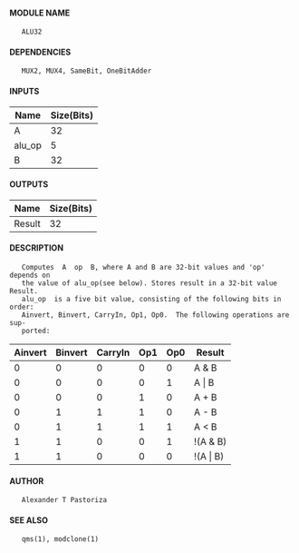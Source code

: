 #### MODULE NAME
       ALU32

#### DEPENDENCIES
       MUX2, MUX4, SameBit, OneBitAdder

#### INPUTS

Name | Size(Bits)
---------|---------
A    |     32     
alu_op |     5    
B    |     32     

#### OUTPUTS

Name | Size(Bits)
---------|---------
Result |     32     

#### DESCRIPTION
       Computes  A  op  B, where A and B are 32-bit values and 'op' depends on
       the value of alu_op(see below). Stores result in a 32-bit value Result.
       alu_op  is a five bit value, consisting of the following bits in order:
       Ainvert, Binvert, CarryIn, Op1, Op0.  The following operations are sup-
       ported:

Ainvert | Binvert | CarryIn | Op1 | Op0 |  Result  
--------|---------|---------|-----|-----|----------
0    |    0    |    0    |  0  |  0  |  A \& B   
0    |    0    |    0    |  0  |  1  |  A \| B   
0    |    0    |    0    |  1  |  0  |  A \+ B   
0    |    1    |    1    |  1  |  0  |  A \- B   
0    |    1    |    1    |  1  |  1  |  A \< B   
1    |    1    |    0    |  0  |  1  | \!(A \& B)
1    |    1    |    0    |  0  |  0  | \!(A \| B)

#### AUTHOR
       Alexander T Pastoriza

#### SEE ALSO
       qms(1), modclone(1)
